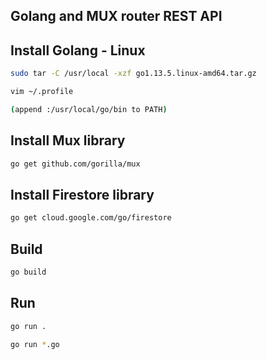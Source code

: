 ## Golang and MUX router REST API

## Install Golang - Linux

```bash
sudo tar -C /usr/local -xzf go1.13.5.linux-amd64.tar.gz

vim ~/.profile

(append :/usr/local/go/bin to PATH)
```

## Install Mux library

```bash
go get github.com/gorilla/mux
```

## Install Firestore library

```bash
go get cloud.google.com/go/firestore
```

## Build

```bash
go build
```

## Run

```bash
go run .
```

```bash
go run *.go
```
